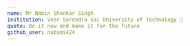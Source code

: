 ```yaml
---
name: Mr Nabin Shankar Singh 
institution: Veer Surendra Sai University of Technology 🚩 
quote: Do it now and make it for the future
github_user: nabsmi424
---
```

